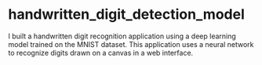 # handwritten_digit_detection_model
I built a handwritten digit recognition application using a deep learning model trained on the MNIST dataset. This application uses a neural network to recognize digits drawn on a canvas in a web interface.
